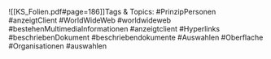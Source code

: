 
![[KS_Folien.pdf#page=186]]Tags & Topics:
   #PrinzipPersonen
   #anzeigtClient
   #WorldWideWeb
   #worldwideweb
   #bestehenMultimediaInformationen
   #anzeigtclient
   #Hyperlinks
   #beschriebenDokument
   #beschriebendokumente
   #Auswahlen
   #Oberflache
   #Organisationen
   #auswahlen